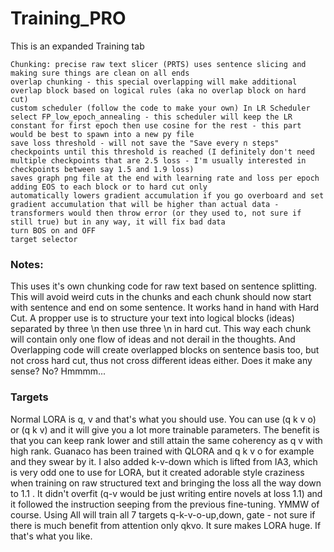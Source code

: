 # Training_PRO

This is an expanded Training tab

    Chunking: precise raw text slicer (PRTS) uses sentence slicing and making sure things are clean on all ends
    overlap chunking - this special overlapping will make additional overlap block based on logical rules (aka no overlap block on hard cut)
    custom scheduler (follow the code to make your own) In LR Scheduler select FP_low_epoch_annealing - this scheduler will keep the LR constant for first epoch then use cosine for the rest - this part would be best to spawn into a new py file
    save loss threshold - will not save the "Save every n steps" checkpoints until this threshold is reached (I definitely don't need multiple checkpoints that are 2.5 loss - I'm usually interested in checkpoints between say 1.5 and 1.9 loss)
    saves graph png file at the end with learning rate and loss per epoch
    adding EOS to each block or to hard cut only
    automatically lowers gradient accumulation if you go overboard and set gradient accumulation that will be higher than actual data - transformers would then throw error (or they used to, not sure if still true) but in any way, it will fix bad data
    turn BOS on and OFF
    target selector

### Notes:

This uses it's own chunking code for raw text based on sentence splitting. This will avoid weird cuts in the chunks and each chunk should now start with sentence and end on some sentence. It works hand in hand with Hard Cut. A propper use is to structure your text into logical blocks (ideas) separated by three \n then use three \n in hard cut. This way each chunk will contain only one flow of ideas and not derail in the thoughts. And Overlapping code will create overlapped blocks on sentence basis too, but not cross hard cut, thus not cross different ideas either. Does it make any sense? No? Hmmmm...

### Targets

Normal LORA is q, v and that's what you should use. You can use (q k v o) or (q k v) and it will give you a lot more trainable parameters. The benefit is that you can keep rank lower and still attain the same coherency as q v with high rank. Guanaco has been trained with QLORA and q k v o for example and they swear by it. I also added k-v-down which is lifted from IA3, which is very odd one to use for LORA, but it created adorable style craziness when training on raw structured text and bringing the loss all the way down to 1.1 . It didn't overfit (q-v would be just writing entire novels at loss 1.1) and it followed the instruction seeping from the previous fine-tuning. YMMW of course. Using All will train all 7 targets q-k-v-o-up,down, gate - not sure if there is much benefit from attention only qkvo. It sure makes LORA huge. If that's what you like.
